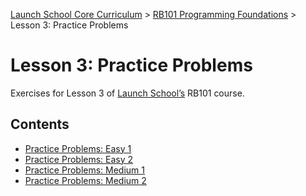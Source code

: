 [Launch School Core Curriculum](/README.md) >
[RB101 Programming Foundations](/rb101/rb101_notes.md) >
Lesson 3: Practice Problems

# Lesson 3: Practice Problems

Exercises for Lesson 3 of [Launch School’s](https://launchschool.com) RB101 course.

## Contents
* [Practice Problems: Easy 1](practice-problems-easy-1.md)
* [Practice Problems: Easy 2](practice-problems-easy-2.md)
* [Practice Problems: Medium 1](practice-problems-medium-1.md)
* [Practice Problems: Medium 2](practice-problems-medium-2.md)
